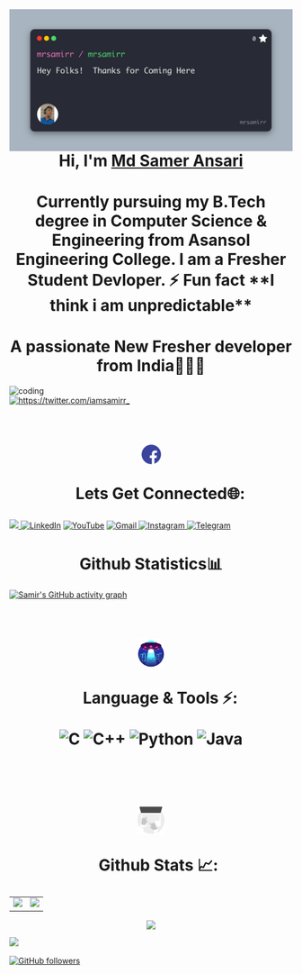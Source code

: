 <img align="right" alt="coding" width="1000" src="https://raw.githubusercontent.com/mrsamirr/mrsamirr/main/image.jpg">


<h1 align="center" >Hi, I'm <a href="https://www.linkedin.com/in/mrsamirr/" target="_blank"> Md Samer Ansari </a></h1>

<h1 align="center" >Currently pursuing my B.Tech degree in Computer Science & Engineering from Asansol Engineering College. I am a Fresher Student Devloper.  ⚡ Fun fact **I think i am unpredictable**</h1>


<h1 align="center">A passionate New Fresher developer from India🧑🏻‍💻</h1>




<img align="right" alt="coding" width="1000" src="https://media.tenor.com/2uyENRmiUt0AAAAC/coding.gif">



<p align="left"> <a href="https://twitter.com/iamsamirr_" target="blank"><img src="https://img.shields.io/twitter/follow/iamsamirr_?logo=twitter&style=for-the-badge" alt="https://twitter.com/iamsamirr_" /></a> </p>



<p align="left">




<br>

<h1 align=center>

<img src="https://raw.githubusercontent.com/Suvraneel/Suvraneel/master/res/social.gif" height="35" width= auto>

&nbsp;&nbsp;&nbsp;&nbsp; Lets Get Connected🌐:
   <br></h1>              <a href="https://twitter.com/iamsamirr_?t=FGCaSBbwsQRpsFlsc6rIfw&s=09" target="_blank"><img src="https://img.shields.io/badge/twitter-%2300acee.svg?&style=for-the-badge&logo=twitter&logoColor=white&alt=twitter" /> </a> <a  href="https://www.linkedin.com/in/mrsamirr/" target="_blank"><img alt="LinkedIn" src="https://img.shields.io/badge/linkedin%20-%230077B5.svg?&style=for-the-badge&logo=linkedin&logoColor=white" /></a> <a  href="https://youtube.com/channel/UCc-MvbEXq74Ggfdka8PqAJw" target="_blank"><img alt="YouTube" src="https://img.shields.io/badge/Youtube-%23FF0000.svg?style=for-the-badge&logo=YouTube&logoColor=white" /></a> <a href="mailto: smaitykhan@gmail.com"><img  alt="Gmail" src="https://img.shields.io/badge/Gmail-D14836?style=for-the-badge&logo=gmail&logoColor=white" /> <a  href="https://instagram.com/samirr.in"><img alt="Instagram" src="https://img.shields.io/badge/Instagram-E4405F?style=for-the-badge&logo=instagram&logoColor=white"> <a  href="https://t.me/iamsamirr"><img alt=" Telegram" src="https://img.shields.io/badge/Telegram-2CA5E0?style=for-the-badge&logo=telegram&logoColor=white"></a>






   
   
   
<h1 align="center">Github Statistics📊</h1>
   
   
   [![Samir's GitHub activity graph](https://activity-graph.herokuapp.com/graph?username=mrsamirr&theme=react-dark)](https://github.com/mrsamirr)






   </a>





<br>

<h1 align=center>

<img src="https://raw.githubusercontent.com/Suvraneel/Suvraneel/master/res/ufo.gif" height="50" width= auto>

&nbsp;&nbsp;&nbsp;&nbsp; Language & Tools ⚡: 


<img alt="C" src="https://img.shields.io/badge/c-%2300599C.svg?&style=for-the-badge&logo=c&logoColor=white" /> <img alt="C++" src="https://img.shields.io/badge/c++-%2300599C.svg?&style=for-the-badge&logo=c%2B%2B&ogoColor=white" /> <img alt="Python" src="https://img.shields.io/badge/python-%2314354C.svg?style=for-the-badge&logo=python&logoColor=white"/> <img alt="Java" src="https://img.shields.io/badge/Java-orange?style=for-the-badge&logo=OpenJDK&logoColor=ff7019&labelColor=141819&color=ff7019"/></a>  
 
 
<br>

<h1 align=center>

<img src="https://raw.githubusercontent.com/Suvraneel/Suvraneel/master/res/laptop.gif" height="50" width= auto>

&nbsp;&nbsp;&nbsp;&nbsp;Github Stats 📈:<br></h2>

<table>

<tr>

<td>

<img src="https://github-readme-stats.vercel.app/api?username=mrsamirr&include_all_commits=true&count_private=true&show_icons=true&line_height=20&theme=nightowl&border_radius=20"/>

<td><img src="https://github-readme-stats.vercel.app/api/top-langs?username=mrsamirr&show_icons=true&locale=en&layout=compact&theme=nightowl&border_radius=20" />

</td>

</tr>

</table>

<p align="center">

<img align="center" src="https://github-readme-streak-stats.herokuapp.com?user=Mrsamirr&theme=nightowl&border_radius=20&date_format=j%20M%5B%20Y%5D" />

</p>





<!--START_SECTION:waka-->

[![](https://visitcount.itsvg.in/api?id=Mrsamirr&label=Stalkers%20%F0%9F%91%80&color=12&icon=0&pretty=true)](https://visitcount.itsvg.in)

[![GitHub followers](https://img.shields.io/github/followers/mrsamirr.svg?style=social&label=Follow)](https://github.com/Mrsamirr?tab=followers)


<h1 align="center">


